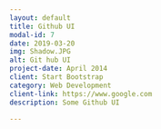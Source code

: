 ```yaml
---
layout: default
title: Github UI
modal-id: 7
date: 2019-03-20
img: Shadow.JPG
alt: Git hub UI
project-date: April 2014
client: Start Bootstrap
category: Web Development
client-link: https://www.google.com
description: Some Github UI

---
```

